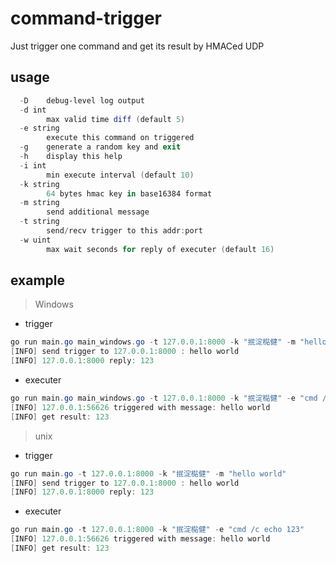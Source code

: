 # command-trigger
Just trigger one command and get its result by HMACed UDP

## usage
```powershell
  -D    debug-level log output
  -d int
        max valid time diff (default 5)
  -e string
        execute this command on triggered
  -g    generate a random key and exit
  -h    display this help
  -i int
        min execute interval (default 10)
  -k string
        64 bytes hmac key in base16384 format
  -m string
        send additional message
  -t string
        send/recv trigger to this addr:port
  -w uint
        max wait seconds for reply of executer (default 16)
```

## example
> Windows
- trigger
```powershell
go run main.go main_windows.go -t 127.0.0.1:8000 -k "抿淀檆健" -m "hello world"
[INFO] send trigger to 127.0.0.1:8000 : hello world
[INFO] 127.0.0.1:8000 reply: 123
```
- executer
```powershell
go run main.go main_windows.go -t 127.0.0.1:8000 -k "抿淀檆健" -e "cmd /c echo 123" 
[INFO] 127.0.0.1:56626 triggered with message: hello world
[INFO] get result: 123
```
> unix
- trigger
```powershell
go run main.go -t 127.0.0.1:8000 -k "抿淀檆健" -m "hello world"
[INFO] send trigger to 127.0.0.1:8000 : hello world
[INFO] 127.0.0.1:8000 reply: 123
```
- executer
```powershell
go run main.go -t 127.0.0.1:8000 -k "抿淀檆健" -e "cmd /c echo 123" 
[INFO] 127.0.0.1:56626 triggered with message: hello world
[INFO] get result: 123
```
